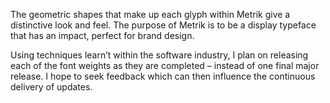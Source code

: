 The geometric shapes that make up each glyph within Metrik give a distinctive look and feel. The purpose of Metrik is to be a display typeface that has an impact, perfect for brand design.

Using techniques learn’t within the software industry, I plan on releasing each of the font weights as they are completed – instead of one final major release. I hope to seek feedback which can then influence the continuous delivery of updates.
